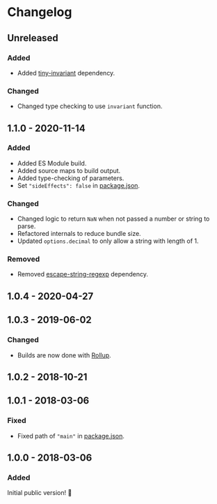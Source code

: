 # Changelog

## Unreleased

### Added

- Added [tiny-invariant](https://www.npmjs.com/package/tiny-invariant) dependency.

### Changed

- Changed type checking to use `invariant` function.

## 1.1.0 - 2020-11-14

### Added

- Added ES Module build.
- Added source maps to build output.
- Added type-checking of parameters.
- Set `"sideEffects": false` in [package.json](./package.json).

### Changed

- Changed logic to return `NaN` when not passed a number or string to parse.
- Refactored internals to reduce bundle size.
- Updated `options.decimal` to only allow a string with length of 1.

### Removed

- Removed [escape-string-regexp](https://www.npmjs.com/package/escape-string-regexp) dependency.

## 1.0.4 - 2020-04-27

## 1.0.3 - 2019-06-02

### Changed

- Builds are now done with [Rollup](http://rollupjs.org).

## 1.0.2 - 2018-10-21

## 1.0.1 - 2018-03-06

### Fixed

- Fixed path of `"main"` in [package.json](./package.json).

## 1.0.0 - 2018-03-06

### Added

Initial public version! :tada:
